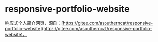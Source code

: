 # responsive-portfolio-website

响应式个人简介网页，源自：[https://gitee.com/asoutherncat/responsive-portfolio-website](https://gitee.com/asoutherncat/responsive-portfolio-website)。

